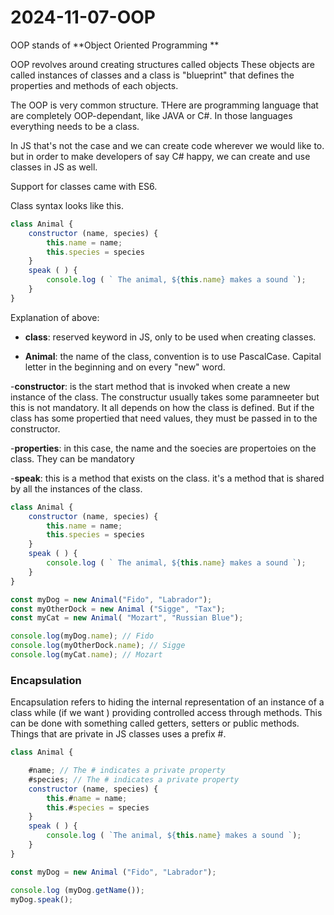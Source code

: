 # 2024-11-07-OOP

OOP stands of **Object Oriented Programming **

OOP revolves around creating structures called objects
These objects are called instances of classes and a class is "blueprint" that defines the properties and methods of each objects.

The OOP is very common structure.  THere are programming language that are completely OOP-dependant, like JAVA or C#. In those languages everything needs to be a class.

In JS that's not the case and we can create code wherever we would like to. but in order to make developers of say C# happy, we can create and use classes in JS as well.

Support for classes came with ES6.

Class syntax looks like this. 

```js
class Animal {
    constructor (name, species) {
        this.name = name;
        this.species = species
    }
    speak ( ) {
        console.log ( ` The animal, ${this.name} makes a sound `);
    }
}
```

Explanation of above:

- **class**: reserved keyword in JS, only to be used when creating classes.

- **Animal**: the name of the class, convention is to use PascalCase. Capital letter in the beginning and on every "new" word.

-**constructor**: is the start method that is invoked when create a new instance of the class. The constructur usually takes some paramneeter but this is not mandatory. It all depends on how the class is defined.  But if the class has some propertied that need values, they must be passed in to the constructor.

-**properties**: in this case, the name and the soecies are propertoies on the class. They can be mandatory 

-**speak**: this is a method that exists on the class. it's a method that is shared by all the instances of the class.

```js
class Animal {
    constructor (name, species) {
        this.name = name;
        this.species = species
    }
    speak ( ) {
        console.log ( ` The animal, ${this.name} makes a sound `);
    }
}

const myDog = new Animal("Fido", "Labrador");
const myOtherDock = new Animal ("Sigge", "Tax");
const myCat = new Animal( "Mozart", "Russian Blue");

console.log(myDog.name); // Fido
console.log(myOtherDock.name); // Sigge
console.log(myCat.name); // Mozart


```

### Encapsulation

Encapsulation refers to hiding the internal representation of an instance of a class while (if we want ) providing controlled access through methods. This can be done with something called getters, setters or public methods.
Things that are private in JS classes uses a prefix #.


```js
class Animal {

    #name; // The # indicates a private property
    #species; // The # indicates a private property
    constructor (name, species) {
        this.#name = name; 
        this.#species = species 
    }
    speak ( ) {
        console.log ( `The animal, ${this.name} makes a sound `);
    }
}

const myDog = new Animal ("Fido", "Labrador");

console.log (myDog.getName());
myDog.speak();


```